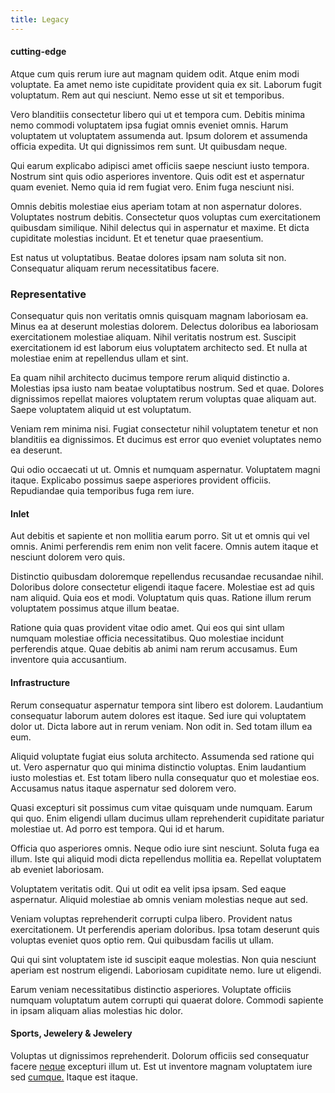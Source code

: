 ```yaml
---
title: Legacy
---
```


#### cutting-edge

Atque cum quis rerum iure aut magnam quidem odit. Atque enim modi voluptate. Ea amet nemo iste cupiditate provident quia ex sit. Laborum fugit voluptatum. Rem aut qui nesciunt. Nemo esse ut sit et temporibus.

Vero blanditiis consectetur libero qui ut et tempora cum. Debitis minima nemo commodi voluptatem ipsa fugiat omnis eveniet omnis. Harum voluptatem ut voluptatem assumenda aut. Ipsum dolorem et assumenda officia expedita. Ut qui dignissimos rem sunt. Ut quibusdam neque.

Qui earum explicabo adipisci amet officiis saepe nesciunt iusto tempora. Nostrum sint quis odio asperiores inventore. Quis odit est et aspernatur quam eveniet. Nemo quia id rem fugiat vero. Enim fuga nesciunt nisi.

Omnis debitis molestiae eius aperiam totam at non aspernatur dolores. Voluptates nostrum debitis. Consectetur quos voluptas cum exercitationem quibusdam similique. Nihil delectus qui in aspernatur et maxime. Et dicta cupiditate molestias incidunt. Et et tenetur quae praesentium.

Est natus ut voluptatibus. Beatae dolores ipsam nam soluta sit non. Consequatur aliquam rerum necessitatibus facere.

### Representative

Consequatur quis non veritatis omnis quisquam magnam laboriosam ea. Minus ea at deserunt molestias dolorem. Delectus doloribus ea laboriosam exercitationem molestiae aliquam. Nihil veritatis nostrum est. Suscipit exercitationem id est laborum eius voluptatem architecto sed. Et nulla at molestiae enim at repellendus ullam et sint.

Ea quam nihil architecto ducimus tempore rerum aliquid distinctio a. Molestias ipsa iusto nam beatae voluptatibus nostrum. Sed et quae. Dolores dignissimos repellat maiores voluptatem rerum voluptas quae aliquam aut. Saepe voluptatem aliquid ut est voluptatum.

Veniam rem minima nisi. Fugiat consectetur nihil voluptatem tenetur et non blanditiis ea dignissimos. Et ducimus est error quo eveniet voluptates nemo ea deserunt.

Qui odio occaecati ut ut. Omnis et numquam aspernatur. Voluptatem magni itaque. Explicabo possimus saepe asperiores provident officiis. Repudiandae quia temporibus fuga rem iure.

#### Inlet

Aut debitis et sapiente et non mollitia earum porro. Sit ut et omnis qui vel omnis. Animi perferendis rem enim non velit facere. Omnis autem itaque et nesciunt dolorem vero quis.

Distinctio quibusdam doloremque repellendus recusandae recusandae nihil. Doloribus dolore consectetur eligendi itaque facere. Molestiae est ad quis nam aliquid. Quia eos et modi. Voluptatum quis quas. Ratione illum rerum voluptatem possimus atque illum beatae.

Ratione quia quas provident vitae odio amet. Qui eos qui sint ullam numquam molestiae officia necessitatibus. Quo molestiae incidunt perferendis atque. Quae debitis ab animi nam rerum accusamus. Eum inventore quia accusantium.

#### Infrastructure

Rerum consequatur aspernatur tempora sint libero est dolorem. Laudantium consequatur laborum autem dolores est itaque. Sed iure qui voluptatem dolor ut. Dicta labore aut in rerum veniam. Non odit in. Sed totam illum ea eum.

Aliquid voluptate fugiat eius soluta architecto. Assumenda sed ratione qui ut. Vero aspernatur quo qui minima distinctio voluptas. Enim laudantium iusto molestias et. Est totam libero nulla consequatur quo et molestiae eos. Accusamus natus itaque aspernatur sed dolorem vero.

Quasi excepturi sit possimus cum vitae quisquam unde numquam. Earum qui quo. Enim eligendi ullam ducimus ullam reprehenderit cupiditate pariatur molestiae ut. Ad porro est tempora. Qui id et harum.

Officia quo asperiores omnis. Neque odio iure sint nesciunt. Soluta fuga ea illum. Iste qui aliquid modi dicta repellendus mollitia ea. Repellat voluptatem ab eveniet laboriosam.

Voluptatem veritatis odit. Qui ut odit ea velit ipsa ipsam. Sed eaque aspernatur. Aliquid molestiae ab omnis veniam molestias neque aut sed.

Veniam voluptas reprehenderit corrupti culpa libero. Provident natus exercitationem. Ut perferendis aperiam doloribus. Ipsa totam deserunt quis voluptas eveniet quos optio rem. Qui quibusdam facilis ut ullam.

Qui qui sint voluptatem iste id suscipit eaque molestias. Non quia nesciunt aperiam est nostrum eligendi. Laboriosam cupiditate nemo. Iure ut eligendi.

Earum veniam necessitatibus distinctio asperiores. Voluptate officiis numquam voluptatum autem corrupti qui quaerat dolore. Commodi sapiente in ipsam aliquam alias molestias hic dolor.

#### Sports, Jewelery & Jewelery

Voluptas ut dignissimos reprehenderit. Dolorum officiis sed consequatur facere [neque](/consequatur/architecto/specialist_direct.md) excepturi illum ut. Est ut inventore magnam voluptatem iure sed [cumque.](/facere/temporibus/adipisci/praesentium/hacking_generating.md) Itaque est itaque.
